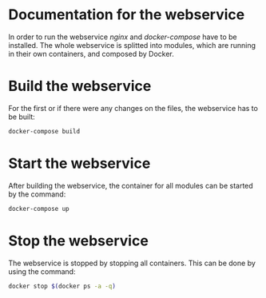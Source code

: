 # Documentation for the webservice

In order to run the webservice _nginx_ and _docker-compose_ have to be installed. The whole webservice is splitted into modules, which are running in their own containers, and composed by Docker.

# Build the webservice

For the first or if there were any changes on the files, the webservice has to be built:

```bash
docker-compose build
```

# Start the webservice

After building the webservice, the container for all modules can be started by the command:

```bash
docker-compose up
```

# Stop the webservice

The webservice is stopped by stopping all containers. This can be done by using the command:

```bash
docker stop $(docker ps -a -q)
```

